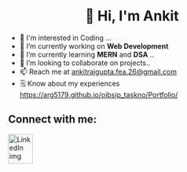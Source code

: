 <h1 align="center"> 👋 Hi, I'm Ankit </h1>
  



- 👀 I'm interested in Coding ...
- 🔭 I’m currently working on **Web Development**
- 🌱 I’m currently learning **MERN** and **DSA** ..
- 👯 I’m looking to collaborate on projects..
- 📫 Reach me at ankitrajgupta.fea.26@gmail.com
- 🗒️ Know about my experiences https://arg5179.github.io/oibsip_taskno/Portfolio/


## Connect with me:

<p align="left">

<a href="https://www.linkedin.com/in/ankit-raj-gupta-207353201" target="blank">

  <img align="center" src="[https://www.flaticon.com/free-icon/linkedin_408703]" alt="LinkedIn img" height="60" width="50" /></a>

</p>
